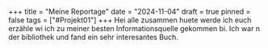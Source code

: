 +++
title = "Meine Reportage"
date = "2024-11-04"
draft = true
pinned = false
tags = ["#Projekt01"]
+++
Hei alle zusammen huete werde ich euch erzähle wi ich zu meiner besten Informationsquelle gekommen bi. Ich war n der bibliothek und fand ein sehr interesantes Buch.